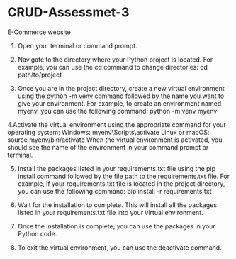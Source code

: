 # CRUD-Assessmet-3
E-Commerce website 

1. Open your terminal or command prompt.

2. Navigate to the directory where your Python project is located. For example, you can use the cd command to change directories: cd path/to/project

3. Once you are in the project directory, create a new virtual environment using the python -m venv command followed by the name you want to give your environment. For example, to create an environment named myenv, you can use the following command: python -m venv myenv

4.Activate the virtual environment using the appropriate command for your operating system:
  Windows: myenv\Scripts\activate
  Linux or macOS: source myenv/bin/activate
    When the virtual environment is activated, you should see the name of the environment in your command prompt or terminal.

5. Install the packages listed in your requirements.txt file using the pip install command followed by the file path to the requirements.txt file. For example, if your requirements.txt file is located in the project directory, you can use the following command: 
  pip install -r requirements.txt

6. Wait for the installation to complete. This will install all the packages listed in your requirements.txt file into your virtual environment.

7. Once the installation is complete, you can use the packages in your Python code.

8. To exit the virtual environment, you can use the deactivate command.

